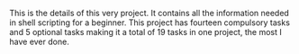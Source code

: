 This is the details of this very project.
It contains all the information needed in shell scripting for a beginner.
This project has fourteen compulsory tasks and 5 optional tasks making it a total of 19 tasks in one project, the most I have ever done.
